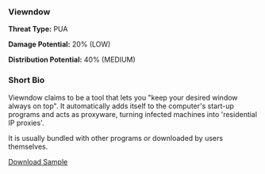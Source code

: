 ### **Viewndow**

**Threat Type:** PUA




**Damage Potential:** 20% (LOW)

**Distribution Potential:** 40% (MEDIUM)


### Short Bio
Viewndow claims to be a tool that lets you "keep your desired window always on top". 
It automatically adds itself to the computer's start-up programs and acts as proxyware, turning infected machines into 'residential IP proxies'.

It is usually bundled with other programs or downloaded by users themselves.


[Download Sample](https://t.ly/FeLwc)



